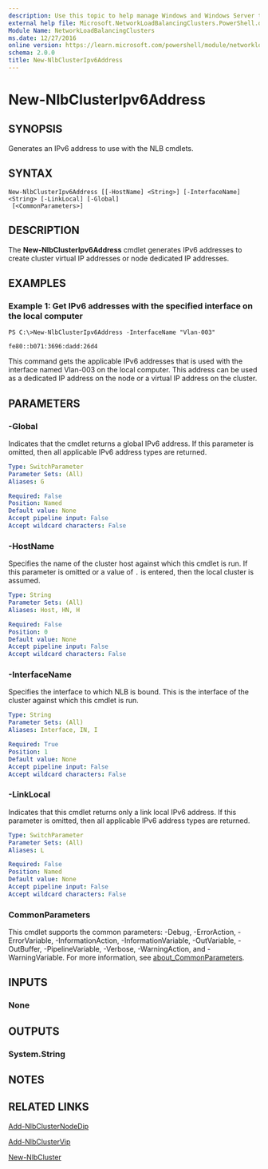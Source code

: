 ```yaml
---
description: Use this topic to help manage Windows and Windows Server technologies with Windows PowerShell.
external help file: Microsoft.NetworkLoadBalancingClusters.PowerShell.dll-Help.xml
Module Name: NetworkLoadBalancingClusters
ms.date: 12/27/2016
online version: https://learn.microsoft.com/powershell/module/networkloadbalancingclusters/new-nlbclusteripv6address?view=windowsserver2022-ps&wt.mc_id=ps-gethelp
schema: 2.0.0
title: New-NlbClusterIpv6Address
---
```


# New-NlbClusterIpv6Address

## SYNOPSIS
Generates an IPv6 address to use with the NLB cmdlets.

## SYNTAX

```
New-NlbClusterIpv6Address [[-HostName] <String>] [-InterfaceName] <String> [-LinkLocal] [-Global]
 [<CommonParameters>]
```

## DESCRIPTION
The **New-NlbClusterIpv6Address** cmdlet generates IPv6 addresses to create cluster virtual IP addresses or node dedicated IP addresses.

## EXAMPLES

### Example 1: Get IPv6 addresses with the specified interface on the local computer
```
PS C:\>New-NlbClusterIpv6Address -InterfaceName "Vlan-003"

fe80::b071:3696:dadd:26d4
```

This command gets the applicable IPv6 addresses that is used with the interface named Vlan-003 on the local computer.
This address can be used as a dedicated IP address on the node or a virtual IP address on the cluster.

## PARAMETERS

### -Global
Indicates that the cmdlet returns a global IPv6 address.
If this parameter is omitted, then all applicable IPv6 address types are returned.

```yaml
Type: SwitchParameter
Parameter Sets: (All)
Aliases: G

Required: False
Position: Named
Default value: None
Accept pipeline input: False
Accept wildcard characters: False
```

### -HostName
Specifies the name of the cluster host against which this cmdlet is run.
If this parameter is omitted or a value of `.` is entered, then the local cluster is assumed.

```yaml
Type: String
Parameter Sets: (All)
Aliases: Host, HN, H

Required: False
Position: 0
Default value: None
Accept pipeline input: False
Accept wildcard characters: False
```

### -InterfaceName
Specifies the interface to which NLB is bound.
This is the interface of the cluster against which this cmdlet is run.

```yaml
Type: String
Parameter Sets: (All)
Aliases: Interface, IN, I

Required: True
Position: 1
Default value: None
Accept pipeline input: False
Accept wildcard characters: False
```

### -LinkLocal
Indicates that this cmdlet returns only a link local IPv6 address.
If this parameter is omitted, then all applicable IPv6 address types are returned.

```yaml
Type: SwitchParameter
Parameter Sets: (All)
Aliases: L

Required: False
Position: Named
Default value: None
Accept pipeline input: False
Accept wildcard characters: False
```

### CommonParameters
This cmdlet supports the common parameters: -Debug, -ErrorAction, -ErrorVariable, -InformationAction, -InformationVariable, -OutVariable, -OutBuffer, -PipelineVariable, -Verbose, -WarningAction, and -WarningVariable. For more information, see [about_CommonParameters](https://go.microsoft.com/fwlink/?LinkID=113216).

## INPUTS

### None

## OUTPUTS

### System.String

## NOTES

## RELATED LINKS

[Add-NlbClusterNodeDip](./Add-NlbClusterNodeDip.md)

[Add-NlbClusterVip](./Add-NlbClusterVip.md)

[New-NlbCluster](./New-NlbCluster.md)

